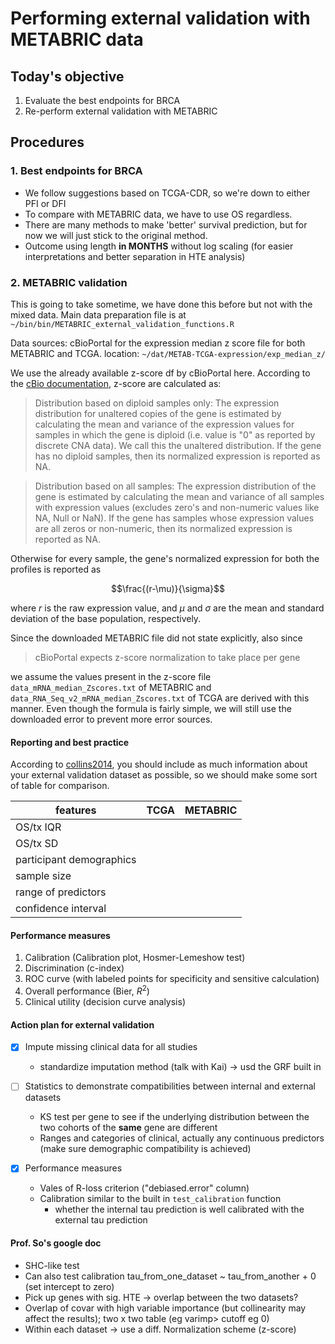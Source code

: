 
# Performing external validation with METABRIC data

## Today's objective

1. Evaluate the best endpoints for BRCA
2. Re-perform external validation with METABRIC

## Procedures

### 1. Best endpoints for BRCA

- We follow suggestions based on TCGA-CDR, so we're down to either PFI or DFI
- To compare with METABRIC data, we have to use OS regardless.
- There are many methods to make 'better' survival prediction, but for now we will just stick to the original method.
- Outcome using length **in MONTHS** without log scaling (for easier interpretations and better separation in HTE analysis)

### 2. METABRIC validation

This is going to take sometime, we have done this before but not with the mixed data. Main data preparation file is at `~/bin/bin/METABRIC_external_validation_functions.R`

Data sources: cBioPortal for the expression median z score file for both METABRIC and TCGA. location: `~/dat/METAB-TCGA-expression/exp_median_z/`

We use the already available z-score df by cBioPortal here. According to the [cBio documentation](https://docs.cbioportal.org/5.1-data-loading/data-loading/file-formats/z-score-normalization-script), z-score are calculated as:

 > Distribution based on diploid samples only: The expression distribution for unaltered copies of the gene is estimated by calculating the mean and variance of the expression values for samples in which the gene is diploid (i.e. value is "0" as reported by discrete CNA data). We call this the unaltered distribution. If the gene has no diploid samples, then its normalized expression is reported as NA.

 > Distribution based on all samples: The expression distribution of the gene is estimated by calculating the mean and variance of all samples with expression values (excludes zero's and non-numeric values like NA, Null or NaN). If the gene has samples whose expression values are all zeros or non-numeric, then its normalized expression is reported as NA.

Otherwise for every sample, the gene's normalized expression for both the profiles is reported as

$$\frac{(r-\mu)}{\sigma}$$

where $r$ is the raw expression value, and $\mu$ and $\sigma$ are the mean and standard deviation of the base population, respectively.

Since the downloaded METABRIC file did not state explicitly, also since
> cBioPortal expects z-score normalization to take place per gene

we assume the values present in the z-score file `data_mRNA_median_Zscores.txt` of METABRIC and `data_RNA_Seq_v2_mRNA_median_Zscores.txt` of TCGA are derived with this manner. Even though the formula is fairly simple, we will still use the downloaded error to prevent more error sources.

#### Reporting and best practice

According to [collins2014](https://doi.org/10.1186/1471-2288-14-40), you should include as much information about your external validation dataset as possible, so we should make some sort of table for comparison.

| features                 | TCGA | METABRIC |
| ------------------------ | ---- | -------- |
| OS/tx IQR                |      |          |
| OS/tx SD                 |      |          |
| participant demographics |      |          |
| sample  size             |      |          |
| range of predictors      |      |          |
| confidence interval      |      |          |

#### Performance measures

1. Calibration (Calibration plot, Hosmer-Lemeshow test)
2. Discrimination (c-index)
3. ROC curve (with labeled points for specificity and sensitive calculation)
4. Overall performance (Bier, $R^2$)
5. Clinical utility (decision curve analysis)

#### Action plan for external validation

- [x] Impute missing clinical data for all studies
    - standardize imputation method (talk with Kai) -> usd the GRF built in

- [ ] Statistics to demonstrate compatibilities between internal and external datasets
    - KS test per gene to see if the underlying distribution between the two cohorts of the **same** gene are different
    - Ranges and categories of clinical, actually any continuous predictors (make sure demographic compatibility is achieved)

- [x] Performance measures
    - Vales of R-loss criterion ("debiased.error" column)
    - Calibration similar to the built in `test_calibration` function
        - whether the internal tau prediction is well calibrated with the external tau prediction

#### Prof. So's google doc

* SHC-like test
* Can also test calibration  tau_from_one_dataset ~ tau_from_another + 0 (set intercept to zero)  
* Pick up genes with sig. HTE -> overlap between the two datasets?
* Overlap of covar with high variable importance (but collinearity may affect the results); two x two table  (eg varimp> cutoff eg 0)  
* Within each dataset -> use a diff. Normalization scheme (z-score)
